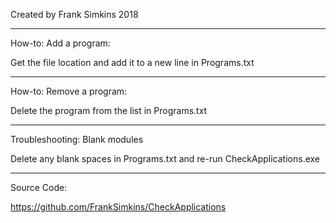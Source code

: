 Created by Frank Simkins 2018
_____________________________________________________________________________


How-to: Add a program:

Get the file location and add it to a new line in Programs.txt

_____________________________________________________________________________

How-to: Remove a program:

Delete the program from the list in Programs.txt

_____________________________________________________________________________

Troubleshooting: Blank modules

Delete any blank spaces in Programs.txt and re-run CheckApplications.exe

_____________________________________________________________________________

Source Code:

https://github.com/FrankSimkins/CheckApplications
